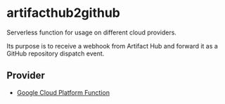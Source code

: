 # artifacthub2github

Serverless function for usage on different cloud providers.

Its purpose is to receive a webhook from Artifact Hub and forward it as a GitHub repository dispatch event.

## Provider

*  [Google Cloud Platform Function](https://github.com/300481/artifacthub2github/tree/main/gcp-cloud-function)
